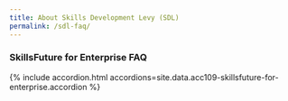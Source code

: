 ```yaml
---
title: About Skills Development Levy (SDL)
permalink: /sdl-faq/
---
```


### SkillsFuture for Enterprise FAQ

{% include accordion.html accordions=site.data.acc109-skillsfuture-for-enterprise.accordion %}
